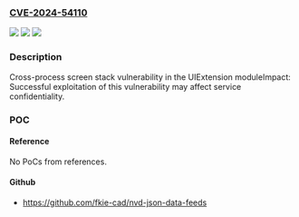 ### [CVE-2024-54110](https://cve.mitre.org/cgi-bin/cvename.cgi?name=CVE-2024-54110)
![](https://img.shields.io/static/v1?label=Product&message=HarmonyOS&color=blue)
![](https://img.shields.io/static/v1?label=Version&message=5.0.0%20&color=brightgreen)
![](https://img.shields.io/static/v1?label=Vulnerability&message=CWE-269%20Improper%20Privilege%20Management&color=brightgreen)

### Description

Cross-process screen stack vulnerability in the UIExtension moduleImpact: Successful exploitation of this vulnerability may affect service confidentiality.

### POC

#### Reference
No PoCs from references.

#### Github
- https://github.com/fkie-cad/nvd-json-data-feeds

